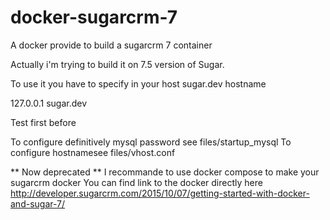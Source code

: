 # docker-sugarcrm-7
A docker provide to build a sugarcrm 7 container

Actually i'm trying to build it on 7.5 version of Sugar.


To use it you have to specify in your host sugar.dev hostname

127.0.0.1 sugar.dev

Test first before

To configure definitively mysql password see files/startup_mysql
To configure hostnamesee files/vhost.conf

** Now deprecated **
I recommande to use docker compose to make your sugarcrm docker
You can find link to the docker directly here http://developer.sugarcrm.com/2015/10/07/getting-started-with-docker-and-sugar-7/
